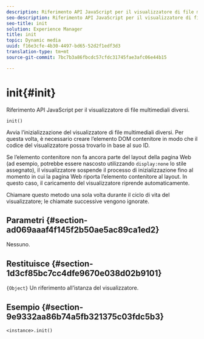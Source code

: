 ```yaml
---
description: Riferimento API JavaScript per il visualizzatore di file multimediali diversi.
seo-description: Riferimento API JavaScript per il visualizzatore di file multimediali diversi.
seo-title: init
solution: Experience Manager
title: init
topic: Dynamic media
uuid: f16e3cfe-4b30-4497-bd65-52d2f1edf3d3
translation-type: tm+mt
source-git-commit: 7bc7b3a86fbcdc57cfdc31745fae3afc06e44b15

---
```



# init{#init}

Riferimento API JavaScript per il visualizzatore di file multimediali diversi.

`init()`

Avvia l’inizializzazione del visualizzatore di file multimediali diversi. Per questa volta, è necessario creare l’elemento DOM contenitore in modo che il codice del visualizzatore possa trovarlo in base al suo ID.

Se l’elemento contenitore non fa ancora parte del layout della pagina Web (ad esempio, potrebbe essere nascosto utilizzando `display:none` lo stile assegnato), il visualizzatore sospende il processo di inizializzazione fino al momento in cui la pagina Web riporta l’elemento contenitore al layout. In questo caso, il caricamento del visualizzatore riprende automaticamente.

Chiamare questo metodo una sola volta durante il ciclo di vita del visualizzatore; le chiamate successive vengono ignorate.

## Parametri {#section-ad069aaaf4f145f2b50ae5ac89ca1ed2}

Nessuno.

## Restituisce {#section-1d3cf85bc7cc4dfe9670e038d02b9101}

`{Object}` Un riferimento all’istanza del visualizzatore.

## Esempio {#section-9e9332aa86b74a5fb321375c03fdc5b3}

```
<instance>.init()
```

